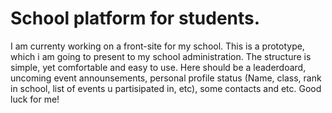 # School platform for students.
I am currenty working on a front-site for my school. This is a prototype, which i am going to present to my school administration. 
The structure is simple, yet comfortable and easy to use. Here should be a leaderdoard, uncoming event announsements, personal profile status (Name, class, rank in school, list of events u partisipated in, etc), some contacts and etc.
Good luck for me!
